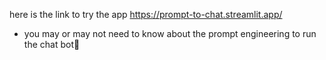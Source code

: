 here is the link to try the app https://prompt-to-chat.streamlit.app/
 
 - you may or may not need to know about the prompt engineering to run the chat bot🚀
